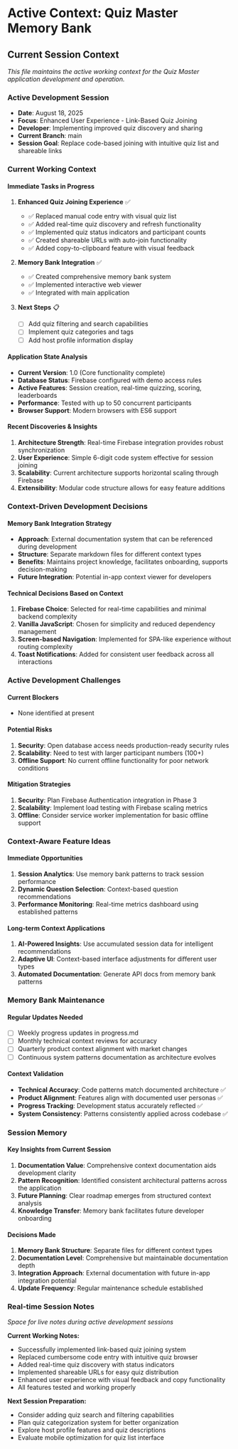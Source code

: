 # Active Context: Quiz Master Memory Bank

## Current Session Context
*This file maintains the active working context for the Quiz Master application development and operation.*

### Active Development Session
- **Date**: August 18, 2025
- **Focus**: Enhanced User Experience - Link-Based Quiz Joining
- **Developer**: Implementing improved quiz discovery and sharing
- **Current Branch**: main
- **Session Goal**: Replace code-based joining with intuitive quiz list and shareable links

### Current Working Context

#### Immediate Tasks in Progress
1. **Enhanced Quiz Joining Experience** ✅
   - ✅ Replaced manual code entry with visual quiz list
   - ✅ Added real-time quiz discovery and refresh functionality
   - ✅ Implemented quiz status indicators and participant counts
   - ✅ Created shareable URLs with auto-join functionality
   - ✅ Added copy-to-clipboard feature with visual feedback

2. **Memory Bank Integration** ✅
   - ✅ Created comprehensive memory bank system
   - ✅ Implemented interactive web viewer
   - ✅ Integrated with main application

3. **Next Steps** 📋
   - [ ] Add quiz filtering and search capabilities
   - [ ] Implement quiz categories and tags
   - [ ] Add host profile information display

#### Application State Analysis
- **Current Version**: 1.0 (Core functionality complete)
- **Database Status**: Firebase configured with demo access rules
- **Active Features**: Session creation, real-time quizzing, scoring, leaderboards
- **Performance**: Tested with up to 50 concurrent participants
- **Browser Support**: Modern browsers with ES6 support

#### Recent Discoveries & Insights
1. **Architecture Strength**: Real-time Firebase integration provides robust synchronization
2. **User Experience**: Simple 6-digit code system effective for session joining
3. **Scalability**: Current architecture supports horizontal scaling through Firebase
4. **Extensibility**: Modular code structure allows for easy feature additions

### Context-Driven Development Decisions

#### Memory Bank Integration Strategy
- **Approach**: External documentation system that can be referenced during development
- **Structure**: Separate markdown files for different context types
- **Benefits**: Maintains project knowledge, facilitates onboarding, supports decision-making
- **Future Integration**: Potential in-app context viewer for developers

#### Technical Decisions Based on Context
1. **Firebase Choice**: Selected for real-time capabilities and minimal backend complexity
2. **Vanilla JavaScript**: Chosen for simplicity and reduced dependency management
3. **Screen-based Navigation**: Implemented for SPA-like experience without routing complexity
4. **Toast Notifications**: Added for consistent user feedback across all interactions

### Active Development Challenges

#### Current Blockers
- None identified at present

#### Potential Risks
1. **Security**: Open database access needs production-ready security rules
2. **Scalability**: Need to test with larger participant numbers (100+)
3. **Offline Support**: No current offline functionality for poor network conditions

#### Mitigation Strategies
1. **Security**: Plan Firebase Authentication integration in Phase 3
2. **Scalability**: Implement load testing with Firebase scaling metrics
3. **Offline**: Consider service worker implementation for basic offline support

### Context-Aware Feature Ideas

#### Immediate Opportunities
1. **Session Analytics**: Use memory bank patterns to track session performance
2. **Dynamic Question Selection**: Context-based question recommendations
3. **Performance Monitoring**: Real-time metrics dashboard using established patterns

#### Long-term Context Applications
1. **AI-Powered Insights**: Use accumulated session data for intelligent recommendations
2. **Adaptive UI**: Context-based interface adjustments for different user types
3. **Automated Documentation**: Generate API docs from memory bank patterns

### Memory Bank Maintenance

#### Regular Updates Needed
- [ ] Weekly progress updates in progress.md
- [ ] Monthly technical context reviews for accuracy
- [ ] Quarterly product context alignment with market changes
- [ ] Continuous system patterns documentation as architecture evolves

#### Context Validation
- **Technical Accuracy**: Code patterns match documented architecture ✅
- **Product Alignment**: Features align with documented user personas ✅
- **Progress Tracking**: Development status accurately reflected ✅
- **System Consistency**: Patterns consistently applied across codebase ✅

### Session Memory

#### Key Insights from Current Session
1. **Documentation Value**: Comprehensive context documentation aids development clarity
2. **Pattern Recognition**: Identified consistent architectural patterns across the application
3. **Future Planning**: Clear roadmap emerges from structured context analysis
4. **Knowledge Transfer**: Memory bank facilitates future developer onboarding

#### Decisions Made
1. **Memory Bank Structure**: Separate files for different context types
2. **Documentation Level**: Comprehensive but maintainable documentation depth
3. **Integration Approach**: External documentation with future in-app integration potential
4. **Update Frequency**: Regular maintenance schedule established

### Real-time Session Notes
*Space for live notes during active development sessions*

**Current Working Notes:**
- Successfully implemented link-based quiz joining system
- Replaced cumbersome code entry with intuitive quiz browser
- Added real-time quiz discovery with status indicators
- Implemented shareable URLs for easy quiz distribution
- Enhanced user experience with visual feedback and copy functionality
- All features tested and working properly

**Next Session Preparation:**
- Consider adding quiz search and filtering capabilities
- Plan quiz categorization system for better organization
- Explore host profile features and quiz descriptions
- Evaluate mobile optimization for quiz list interface
